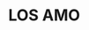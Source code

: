 <!DOCTYPE html>
<html lang="en">
<head>
    <meta charset="UTF-8">
    <meta http-equiv="X-UA-Compatible" content="IE=edge">
    <meta name="viewport" content="width=device-width, initial-scale=1.0">
    <title>Actividad :3 </title>
</head>
<body>
    <H1>LOS AMO</H1>
</body>
</html>